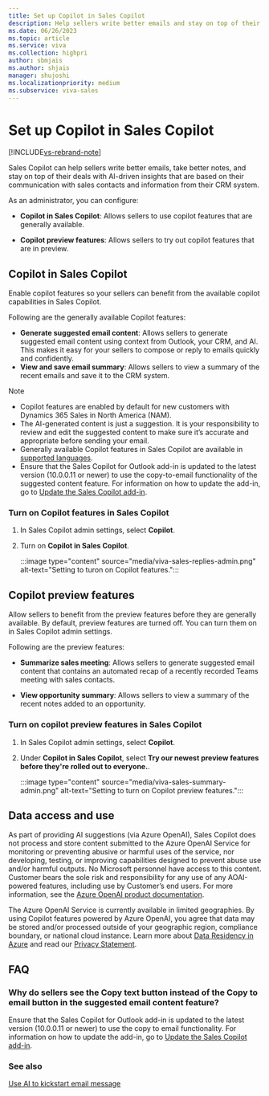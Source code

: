 ```yaml
---
title: Set up Copilot in Sales Copilot
description: Help sellers write better emails and stay on top of their deals with AI-driven insights.
ms.date: 06/26/2023
ms.topic: article
ms.service: viva
ms.collection: highpri
author: sbmjais
ms.author: shjais
manager: shujoshi
ms.localizationpriority: medium
ms.subservice: viva-sales
---
```


# Set up Copilot in Sales Copilot

[!INCLUDE[vs-rebrand-note](../includes/vs-rebrand-note.md)]

Sales Copilot can help sellers write better emails, take better notes, and stay on top of their deals with AI-driven insights that are based on their communication with sales contacts and information from their CRM system.

As an administrator, you can configure:

- **Copilot in Sales Copilot**: Allows sellers to use copilot features that are generally available.

- **Copilot preview features**: Allows sellers to try out copilot features that are in preview. 


## Copilot in Sales Copilot

Enable copilot features so your sellers can benefit from the available copilot capabilities in Sales Copilot.

Following are the generally available Copilot features:

- **Generate suggested email content**: Allows sellers to generate suggested email content using context from Outlook, your CRM, and AI. This makes it easy for your sellers to compose or reply to emails quickly and confidently.
- **View and save email summary**: Allows sellers to view a summary of the recent emails and save it to the CRM system.

> [!NOTE]
> - Copilot features are enabled by default for new customers with Dynamics 365 Sales in North America (NAM).
> - The AI-generated content is just a suggestion. It is your responsibility to review and edit the suggested content to make sure it’s accurate and appropriate before sending your email.
> - Generally available Copilot features in Sales Copilot are available in [supported languages](supported-languages.md).
> -  Ensure that the Sales Copilot for Outlook add-in is updated to the latest version (10.0.0.11 or newer) to use the copy-to-email functionality of the suggested content feature. For information on how to update the add-in, go to [Update the Sales Copilot add-in](install-viva-sales-as-an-integrated-app.md#update-the-sales-copilot-add-in).

### Turn on Copilot features in Sales Copilot

1.  In Sales Copilot admin settings, select **Copilot**.

2.  Turn on **Copilot in Sales Copilot**.

    :::image type="content" source="media/viva-sales-replies-admin.png" alt-text="Setting to turon on Copilot features.":::


## Copilot preview features

Allow sellers to benefit from the preview features before they are generally available. By default, preview features are turned off. You can turn them on in Sales Copilot admin settings.

Following are the preview features:
    
- **Summarize sales meeting**: Allows sellers to generate suggested email content that contains an automated recap of a recently recorded Teams meeting with sales contacts.

- **View opportunity summary**: Allows sellers to view a summary of the recent notes added to an opportunity.


### Turn on copilot preview features in Sales Copilot

1. In Sales Copilot admin settings, select **Copilot**.

2. Under **Copilot in Sales Copilot**, select **Try our newest preview features before they're rolled out to everyone.**.

    :::image type="content" source="media/viva-sales-summary-admin.png" alt-text="Setting to turn on Copilot preview features.":::

## Data access and use

As part of providing AI suggestions (via Azure OpenAI), Sales Copilot does not process and store content submitted to the Azure OpenAI Service for monitoring or preventing abusive or harmful uses of the service, nor developing, testing, or improving capabilities designed to prevent abuse use and/or harmful outputs. No Microsoft personnel have access to this content. Customer bears the sole risk and responsibility for any use of any AOAI-powered features, including use by Customer’s end users. For more information, see the [Azure OpenAI product documentation](/legal/cognitive-services/openai/data-privacy).

The Azure OpenAI Service is currently available in limited geographies. By using Copilot features powered by Azure OpenAI, you agree that data may be stored and/or processed outside of your geographic region, compliance boundary, or national cloud instance. Learn more about [Data Residency in Azure](https://azure.microsoft.com/explore/global-infrastructure/data-residency/#overview) and read our [Privacy Statement](https://go.microsoft.com/fwlink/?LinkId=521839).

## FAQ

### Why do sellers see the Copy text button instead of the Copy to email button in the suggested email content feature?

Ensure that the Sales Copilot for Outlook add-in is updated to the latest version (10.0.0.11 or newer) to use the copy to email functionality. For information on how to update the add-in, go to [Update the Sales Copilot add-in](install-viva-sales-as-an-integrated-app.md#update-the-sales-copilot-add-in).

### See also

[Use AI to kickstart email message](https://support.microsoft.com/topic/use-ai-to-kickstart-email-replies-148708be-e1f9-477c-baba-0b4dd4b7abef)
